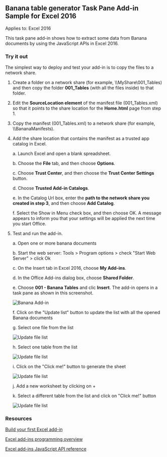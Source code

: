 ## Banana table generator Task Pane Add-in Sample for Excel 2016

Applies to: Excel 2016

This task pane add-in shows how to extract some data from Banana documents by using the JavaScript APIs in Excel 2016.


### Try it out
The simplest way to deploy and test your add-in is to copy the files to a network share.


1. Create a folder on a network share (for example, \\\MyShare\001_Tables) and then copy the folder **001_Tables** (with all the files inside) to that folder.

2. Edit the **SourceLocation element** of the manifest file (001_Tables.xml) so that it points to the share location for the **Home.html** page from step 1.

3. Copy the manifest (001_Tables.xml) to a network share (for example, \\\BananaManifests).

4. Add the share location that contains the manifest as a trusted app catalog in Excel.

	a. Launch Excel and open a blank spreadsheet.
    
    b. Choose the **File** tab, and then choose **Options**.

    c. Choose **Trust Center**, and then choose the **Trust Center Settings** button.

    d. Choose **Trusted Add-in Catalogs**.

    e. In the Catalog Url box, enter the **path to the network share you created in step 3**, and then choose **Add Catalog**.

    f. Select the Show in Menu check box, and then choose OK. A message appears to inform you that your settings will be applied the next time you start Office.

5. Test and run the add-in.

    a. Open one or more banana documents
   
    b. Start the web server: Tools > Program options > check "Start Web Server" > click Ok
    
    c. On the Insert tab in Excel 2016, choose **My Add-ins**.

    d. In the Office Add-ins dialog box, choose **Shared Folder**.

    e. Choose **001 - Banana Tables** and clic **Insert**. The add-in opens in a task pane as shown in this screenshot.
    
    ![Banana Add-in](https://raw.githubusercontent.com/BananaAccounting/General/master/OfficeAddIns/ExcelAddIns/RetrieveTables/Images/001_Banana_add_in.png)
    
    f. Click on the "Update list" button to update the list with all the opened Banana documents
    
    g. Select one file from the list
    
    ![Update file list](https://raw.githubusercontent.com/BananaAccounting/General/master/OfficeAddIns/ExcelAddIns/RetrieveTables/Images/001_Banana_fileSelection.png)
    
    h. Select one table from the list
    
    ![Update file list](https://raw.githubusercontent.com/BananaAccounting/General/master/OfficeAddIns/ExcelAddIns/RetrieveTables/Images/001_Banana_TableSelection.png)
    
    i. Click on the "Click me!" button to generate the sheet
    
    ![Update file list](https://raw.githubusercontent.com/BananaAccounting/General/master/OfficeAddIns/ExcelAddIns/RetrieveTables/Images/001_Banana_accounts.png)
    
    j. Add a new worksheet by clicking on +
    
    k. Select a different table from the list and click on "Click me!" button
    
    ![Update file list](https://raw.githubusercontent.com/BananaAccounting/General/master/OfficeAddIns/ExcelAddIns/RetrieveTables/Images/001_Banana_journal.png)
    


### Resources
[Build your first Excel add-in](https://msdn.microsoft.com/en-us/library/office/mt616491.aspx)

[Excel add-ins programming overview](https://msdn.microsoft.com/en-us/library/office/mt616487.aspx)

[Excel add-ins JavaScript API reference](https://msdn.microsoft.com/en-us/library/office/mt616490.aspx)

   
